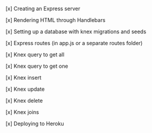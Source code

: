[x] Creating an Express server

[x] Rendering HTML through Handlebars

[x] Setting up a database with knex migrations and seeds

[x] Express routes (in app.js or a separate routes folder)

[x] Knex query to get all

[x] Knex query to get one

[x] Knex insert

[x] Knex update

[x] Knex delete

[x] Knex joins

[x] Deploying to Heroku
